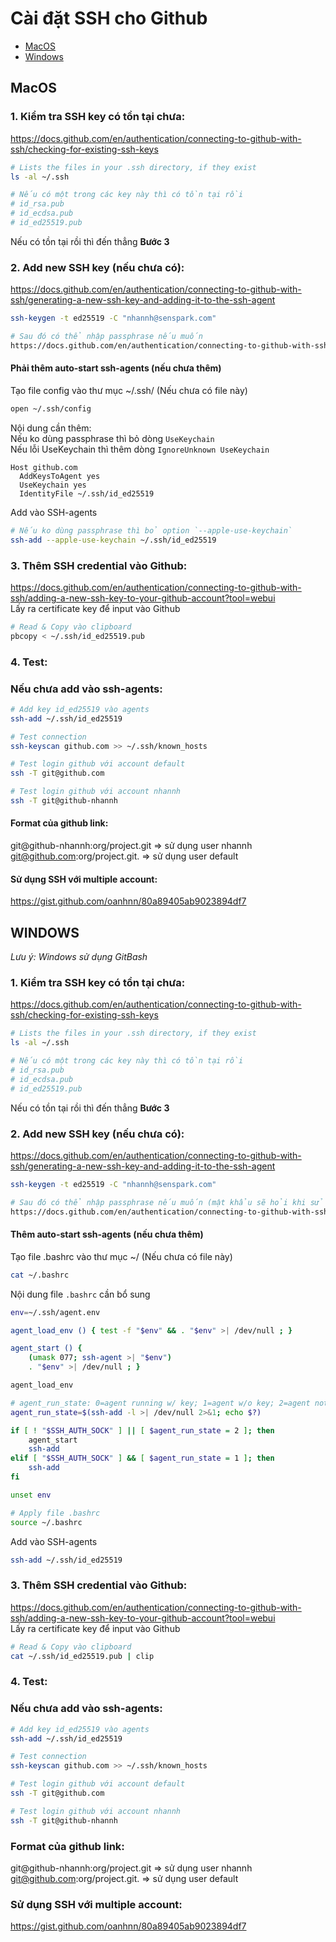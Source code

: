 # Cài đặt SSH cho Github

- [MacOS](#macos)
- [Windows](#windows)

## MacOS

### 1. Kiểm tra SSH key có tồn tại chưa:
https://docs.github.com/en/authentication/connecting-to-github-with-ssh/checking-for-existing-ssh-keys
```sh
# Lists the files in your .ssh directory, if they exist
ls -al ~/.ssh

# Nếu có một trong các key này thì có tồn tại rồi
# id_rsa.pub
# id_ecdsa.pub
# id_ed25519.pub
```
Nếu có tồn tại rồi thì đến thẳng **Bước 3**

### 2. Add new SSH key (nếu chưa có):
https://docs.github.com/en/authentication/connecting-to-github-with-ssh/generating-a-new-ssh-key-and-adding-it-to-the-ssh-agent
```sh
ssh-keygen -t ed25519 -C "nhannh@senspark.com"

# Sau đó có thể nhập passphrase nếu muốn
https://docs.github.com/en/authentication/connecting-to-github-with-ssh/working-with-ssh-key-passphrases
```

#### Phải thêm auto-start ssh-agents (nếu chưa thêm)
Tạo file config vào thư mục ~/.ssh/ (Nếu chưa có file này)
```sh
open ~/.ssh/config
```

Nội dung cần thêm:  
Nếu ko dùng passphrase thì bỏ dòng `UseKeychain`  
Nếu lỗi UseKeychain thì thêm dòng `IgnoreUnknown UseKeychain`
```
Host github.com
  AddKeysToAgent yes
  UseKeychain yes
  IdentityFile ~/.ssh/id_ed25519
```

Add vào SSH-agents
```sh
# Nếu ko dùng passphrase thì bỏ option `--apple-use-keychain`
ssh-add --apple-use-keychain ~/.ssh/id_ed25519
```

### 3. Thêm SSH credential vào Github:
https://docs.github.com/en/authentication/connecting-to-github-with-ssh/adding-a-new-ssh-key-to-your-github-account?tool=webui  
Lấy ra certificate key để input vào Github
```sh
# Read & Copy vào clipboard
pbcopy < ~/.ssh/id_ed25519.pub
```

### 4. Test:
### Nếu chưa add vào ssh-agents:
```sh
# Add key id_ed25519 vào agents
ssh-add ~/.ssh/id_ed25519

# Test connection
ssh-keyscan github.com >> ~/.ssh/known_hosts

# Test login github với account default
ssh -T git@github.com

# Test login github với account nhannh
ssh -T git@github-nhannh
```

#### Format của github link:
git@github-nhannh:org/project.git => sử dụng user nhannh  
git@github.com:org/project.git.     => sử dụng user default

#### Sử dụng SSH với multiple account:
https://gist.github.com/oanhnn/80a89405ab9023894df7

## WINDOWS

*Lưu ý: Windows sử dụng GitBash*

### 1. Kiểm tra SSH key có tồn tại chưa:
https://docs.github.com/en/authentication/connecting-to-github-with-ssh/checking-for-existing-ssh-keys
```sh
# Lists the files in your .ssh directory, if they exist
ls -al ~/.ssh

# Nếu có một trong các key này thì có tồn tại rồi
# id_rsa.pub
# id_ecdsa.pub
# id_ed25519.pub
```
Nếu có tồn tại rồi thì đến thẳng **Bước 3**

### 2. Add new SSH key (nếu chưa có):
https://docs.github.com/en/authentication/connecting-to-github-with-ssh/generating-a-new-ssh-key-and-adding-it-to-the-ssh-agent
```sh
ssh-keygen -t ed25519 -C "nhannh@senspark.com"

# Sau đó có thể nhập passphrase nếu muốn (mật khẩu sẽ hỏi khi sử dụng ssh-agents)
https://docs.github.com/en/authentication/connecting-to-github-with-ssh/working-with-ssh-key-passphrases
```

#### Thêm auto-start ssh-agents (nếu chưa thêm)
Tạo file .bashrc vào thư mục ~/ (Nếu chưa có file này)
```sh
cat ~/.bashrc
```

Nội dung file `.bashrc` cần bổ sung
```bash
env=~/.ssh/agent.env

agent_load_env () { test -f "$env" && . "$env" >| /dev/null ; }

agent_start () {
    (umask 077; ssh-agent >| "$env")
    . "$env" >| /dev/null ; }

agent_load_env

# agent_run_state: 0=agent running w/ key; 1=agent w/o key; 2=agent not running
agent_run_state=$(ssh-add -l >| /dev/null 2>&1; echo $?)

if [ ! "$SSH_AUTH_SOCK" ] || [ $agent_run_state = 2 ]; then
    agent_start
    ssh-add
elif [ "$SSH_AUTH_SOCK" ] && [ $agent_run_state = 1 ]; then
    ssh-add
fi

unset env
```

```sh
# Apply file .bashrc
source ~/.bashrc
```

Add vào SSH-agents
```sh
ssh-add ~/.ssh/id_ed25519
```

### 3. Thêm SSH credential vào Github:
https://docs.github.com/en/authentication/connecting-to-github-with-ssh/adding-a-new-ssh-key-to-your-github-account?tool=webui  
Lấy ra certificate key để input vào Github
```sh
# Read & Copy vào clipboard
cat ~/.ssh/id_ed25519.pub | clip
```

### 4. Test:
### Nếu chưa add vào ssh-agents:
```sh
# Add key id_ed25519 vào agents
ssh-add ~/.ssh/id_ed25519

# Test connection
ssh-keyscan github.com >> ~/.ssh/known_hosts

# Test login github với account default
ssh -T git@github.com

# Test login github với account nhannh
ssh -T git@github-nhannh
```

### Format của github link:
git@github-nhannh:org/project.git => sử dụng user nhannh  
git@github.com:org/project.git.     => sử dụng user default

### Sử dụng SSH với multiple account:
https://gist.github.com/oanhnn/80a89405ab9023894df7

